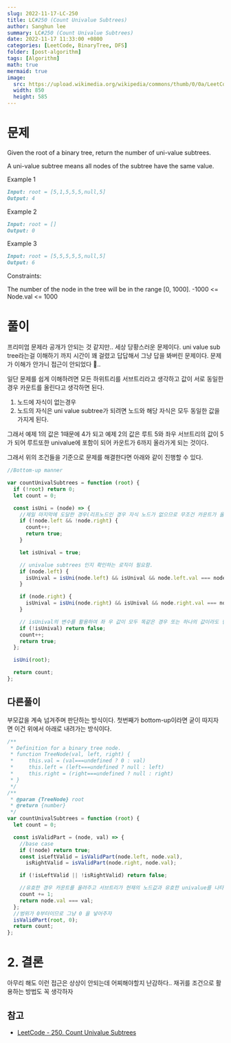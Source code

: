 ```yaml
---
slug: 2022-11-17-LC-250
title: LC#250 (Count Univalue Subtrees)
author: Sanghun lee
summary: LC#250 (Count Univalue Subtrees)
date: 2022-11-17 11:33:00 +0800
categories: [LeetCode, BinaryTree, DFS]
folder: [post-algorithm]
tags: [Algorithm]
math: true
mermaid: true
image:
  src: https://upload.wikimedia.org/wikipedia/commons/thumb/0/0a/LeetCode_Logo_black_with_text.svg/640px-LeetCode_Logo_black_with_text.svg.png
  width: 850
  height: 585
---
```


# 문제

Given the root of a binary tree, return the number of uni-value subtrees.

A uni-value subtree means all nodes of the subtree have the same value.

Example 1

```md
Input: root = [5,1,5,5,5,null,5]
Output: 4
```

Example 2

```md
Input: root = []
Output: 0
```

Example 3

```md
Input: root = [5,5,5,5,5,null,5]
Output: 6
```

Constraints:

The number of the node in the tree will be in the range [0, 1000].
-1000 <= Node.val <= 1000

# 풀이

프리미엄 문제라 공개가 안되는 것 같지만.. 세상 당황스러운 문제이다.
uni value sub tree라는걸 이해하기 까지 시간이 꽤 걸렸고 답답해서 그냥 답을 봐버린 문제이다.
문제가 이해가 안가니 접근이 안되었다 👀..

일단 문제를 쉽게 이해하려면 모든 하위트리를 서브트리라고 생각하고 값이 서로 동일한 경우 카운트를 올린다고 생각하면 된다.

1. 노드에 자식이 없는경우
2. 노드의 자식은 uni value subtree가 되려면 노드와 해당 자식은 모두 동일한 값을 가지게 된다.

그래서 예제 1의 값은 1때문에 4가 되고
예제 2의 값은 루트 5와 좌우 서브트리의 값이 5가 되어 루트또한 univalue에 포함이 되어 카운트가 6까지 올라가게 되는 것이다.

그래서 위의 조건들을 기준으로 문제를 해결한다면 아래와 같이 진행할 수 있다.

```javascript
//Bottom-up manner

var countUnivalSubtrees = function (root) {
  if (!root) return 0;
  let count = 0;

  const isUni = (node) => {
    //제일 마지막에 도달한 경우(리프노드인 경우 자식 노드가 없으므로 무조건 카운트가 올라 갈 것이다.)
    if (!node.left && !node.right) {
      count++;
      return true;
    }

    let isUnival = true;

    // univalue subtrees 인지 확인하는 로직이 필요함.
    if (node.left) {
      isUnival = isUni(node.left) && isUnival && node.left.val === node.val;
    }

    if (node.right) {
      isUnival = isUni(node.right) && isUnival && node.right.val === node.val;
    }

    // isUnival의 변수를 활용하여 좌 우 값이 모두 똑같은 경우 또는 하나의 값이라도 현재 노드와 같은 경우 카운트롤 올려주고 true반환
    if (!isUnival) return false;
    count++;
    return true;
  };

  isUni(root);

  return count;
};
```

## 다른풀이

부모값을 계속 넘겨주며 판단하는 방식이다.
첫번째가 bottom-up이라면 굳이 따지자면 이건 위에서 아래로 내려가는 방식이다.

```javascript
/**
 * Definition for a binary tree node.
 * function TreeNode(val, left, right) {
 *     this.val = (val===undefined ? 0 : val)
 *     this.left = (left===undefined ? null : left)
 *     this.right = (right===undefined ? null : right)
 * }
 */
/**
 * @param {TreeNode} root
 * @return {number}
 */
var countUnivalSubtrees = function (root) {
  let count = 0;

  const isValidPart = (node, val) => {
    //base case
    if (!node) return true;
    const isLeftValid = isValidPart(node.left, node.val),
      isRightValid = isValidPart(node.right, node.val);

    if (!isLeftValid || !isRightValid) return false;

    //유효한 경우 카운트를 올려주고 서브트리가 현재의 노드값과 유효한 univalue를 나타내는지 반환
    count += 1;
    return node.val === val;
  };
  //범위가 0부터이므로 그냥 0 을 넣어주자
  isValidPart(root, 0);
  return count;
};
```

# 2. 결론

아무리 해도 이런 접근은 상상이 안되는데 어찌해야할지 난감하다.. 재귀를 조건으로 활용하는 방법도 꼭 생각하자

## 참고

- [LeetCode - 250. Count Univalue Subtrees](https://leetcode.com/problems/count-univalue-subtrees/submissions/845089136/)
